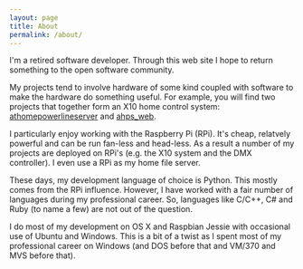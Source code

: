 ```yaml
---
layout: page
title: About
permalink: /about/
---
```


I'm a retired software developer. Through this web site I hope to return something 
to the open software community.

My projects tend to involve hardware of some kind coupled with software to make the hardware
do something useful. For example, you will find two projects that together form an X10 home control
system: [athomepowerlineserver](https://github.com/dhocker/athomepowerlineserver) 
and [ahps_web](https://github.com/dhocker/ahps_web). 

I particularly enjoy working with the Raspberry Pi (RPi). It's cheap, relatvely powerful
and can be run fan-less and head-less. As a result a number of my projects
are deployed on RPi's (e.g. the X10 system and the DMX controller).
I even use a RPi as my home file server.

These days, my development language of choice is Python. This mostly comes from the RPi influence. However,
I have worked with a fair number of languages during my professional career. So, languages 
like C/C++, C# and Ruby (to name a few) are not out of the question.

I do most of my development on OS X and Raspbian Jessie with occasional use of Ubuntu and
Windows. This is a bit of a twist as I spent most of my professional career on Windows
(and DOS before that and VM/370 and MVS before that).

